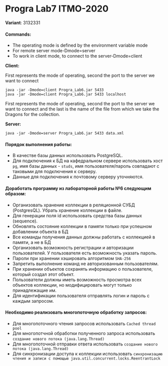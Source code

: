 # Progra Lab7 ITMO-2020

**Variant**: 3132331

#### Commands:
* The operating mode is defined by the environment variable mode
* For remote server mode-Dmode=server
* To work in client mode, to connect to the server-Dmode=client

**Client:** 

First represents the mode of operating, second the port to the server we want to connect
```
java -jar -Dmode=client Progra_Lab6.jar 5433
java -jar -Dmode=client Progra_Lab6.jar 5433 localhost
```

First represents the mode of operating, second the port to the server we want to connect and the last is the name of the file from which we take the Dragons for the collection.

**Server:** 
```
java -jar -Dmode=server Progra_Lab6.jar 5433 data.xml
```

#### Порядок выполнения работы:
* В качестве базы данных использовать PostgreSQL.
* Для подключения к БД на кафедральном сервере использовать хост `pg`, имя базы данных - `studs`, имя пользователя/пароль совпадают с таковыми для подключения к серверу. 
* Данные для подключения к почтовому серверу уточняются.

#### Доработать программу из лабораторной работы №6 следующим образом:

* Организовать хранение коллекции в реляционной СУБД (PostgresQL). Убрать хранение коллекции в файле.
* Для генерации поля id использовать средства базы данных (sequence).
* Обновлять состояние коллекции в памяти только при успешном добавлении объекта в БД
* Все команды получения данных должны работать с коллекцией в памяти, а не в БД
* Организовать возможность регистрации и авторизации пользователей. У пользователя есть возможность указать пароль.
* Пароли при хранении хэшировать алгоритмом `SHA-256`
* Запретить выполнение команд не авторизованным пользователям.
* При хранении объектов сохранять информацию о пользователе, который создал этот объект.
* Пользователи должны иметь возможность просмотра всех объектов коллекции, но модифицировать могут только принадлежащие им.
* Для идентификации пользователя отправлять логин и пароль с каждым запросом.

#### Необходимо реализовать многопоточную обработку запросов:
* Для многопоточного чтения запросов использовать `Cached thread pool`
* Для многопотчной обработки полученного запроса использовать `создание нового потока (java.lang.Thread)`
* Для многопоточной отправки ответа использовать `создание нового потока (java.lang.Thread)`
* Для синхронизации доступа к коллекции использовать `синхронизацию чтения и записи с помощью java.util.concurrent.locks.ReentrantLock`
